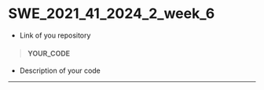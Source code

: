 # SWE_2021_41_2024_2_week_6
* Link of you repository
> #### YOUR_CODE
* Description of your code 
---
